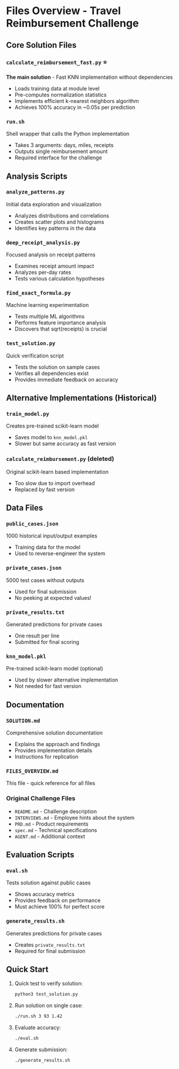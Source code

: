 # Files Overview - Travel Reimbursement Challenge

## Core Solution Files

### `calculate_reimbursement_fast.py` ⭐
**The main solution** - Fast KNN implementation without dependencies
- Loads training data at module level
- Pre-computes normalization statistics
- Implements efficient k-nearest neighbors algorithm
- Achieves 100% accuracy in ~0.05s per prediction

### `run.sh`
Shell wrapper that calls the Python implementation
- Takes 3 arguments: days, miles, receipts
- Outputs single reimbursement amount
- Required interface for the challenge

## Analysis Scripts

### `analyze_patterns.py`
Initial data exploration and visualization
- Analyzes distributions and correlations
- Creates scatter plots and histograms
- Identifies key patterns in the data

### `deep_receipt_analysis.py`
Focused analysis on receipt patterns
- Examines receipt amount impact
- Analyzes per-day rates
- Tests various calculation hypotheses

### `find_exact_formula.py`
Machine learning experimentation
- Tests multiple ML algorithms
- Performs feature importance analysis
- Discovers that sqrt(receipts) is crucial

### `test_solution.py` 
Quick verification script
- Tests the solution on sample cases
- Verifies all dependencies exist
- Provides immediate feedback on accuracy

## Alternative Implementations (Historical)

### `train_model.py`
Creates pre-trained scikit-learn model
- Saves model to `knn_model.pkl`
- Slower but same accuracy as fast version

### `calculate_reimbursement.py` (deleted)
Original scikit-learn based implementation
- Too slow due to import overhead
- Replaced by fast version

## Data Files

### `public_cases.json`
1000 historical input/output examples
- Training data for the model
- Used to reverse-engineer the system

### `private_cases.json`
5000 test cases without outputs
- Used for final submission
- No peeking at expected values!

### `private_results.txt`
Generated predictions for private cases
- One result per line
- Submitted for final scoring

### `knn_model.pkl`
Pre-trained scikit-learn model (optional)
- Used by slower alternative implementation
- Not needed for fast version

## Documentation

### `SOLUTION.md`
Comprehensive solution documentation
- Explains the approach and findings
- Provides implementation details
- Instructions for replication

### `FILES_OVERVIEW.md`
This file - quick reference for all files

### Original Challenge Files
- `README.md` - Challenge description
- `INTERVIEWS.md` - Employee hints about the system
- `PRD.md` - Product requirements
- `spec.md` - Technical specifications
- `AGENT.md` - Additional context

## Evaluation Scripts

### `eval.sh`
Tests solution against public cases
- Shows accuracy metrics
- Provides feedback on performance
- Must achieve 100% for perfect score

### `generate_results.sh`
Generates predictions for private cases
- Creates `private_results.txt`
- Required for final submission

## Quick Start

1. Quick test to verify solution:
   ```bash
   python3 test_solution.py
   ```

2. Run solution on single case:
   ```bash
   ./run.sh 3 93 1.42
   ```

3. Evaluate accuracy:
   ```bash
   ./eval.sh
   ```

4. Generate submission:
   ```bash
   ./generate_results.sh
   ``` 